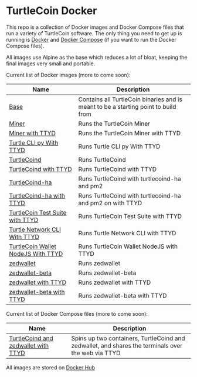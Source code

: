 # TurtleCoin Docker

This repo is a collection of Docker images and Docker Compose files that run a variety of TurtleCoin software. The only thing you need to get up is running is [Docker](https://docs.docker.com/install/#supported-platforms) and [Docker Compose](https://docs.docker.com/compose/install/) (if you want to run the Docker Compose files).

All images use Alpine as the base which reduces a lot of bloat, keeping the final images very small and portable.

Current list of Docker images (more to come soon):

| Name | Description |
| --- | --- |
| [Base](dockerfiles/base) | Contains all TurtleCoin binaries and is meant to be a starting point to build from |
| [Miner](dockerfiles/miner) | Runs the TurtleCoin Miner|
| [Miner with TTYD](dockerfiles/miner-ttyd) | Runs the TurtleCoin Miner with TTYD |
| [Turtle CLI py With TTYD](dockerfiles/turtle-cli-py-ttyd) | Runs Turtle CLI py With TTYD |
| [TurtleCoind](dockerfiles/turtlecoind) | Runs TurtleCoind |
| [TurtleCoind with TTYD](dockerfiles/turtlecoind-ttyd) | Runs TurtleCoind with TTYD |
| [TurtleCoind-ha](dockerfiles/turtlecoind-ha) | Runs TurtleCoind with turtlecoind-ha and pm2 |
| [TurtleCoind-ha with TTYD](dockerfiles/turtlecoind-ha-ttyd) | Runs TurtleCoind with turtlecoind-ha and pm2 on with TTYD |
| [TurtleCoin Test Suite with TTYD](dockerfiles/turtlecoin-test-suite-ttyd) | Runs TurtleCoin Test Suite with TTYD |
| [Turtle Network CLI With TTYD ](dockerfiles/turtle-network-cli-ttyd) | Runs Turtle Network CLI with TTYD |
| [TurtleCoin Wallet NodeJS With TTYD ](dockerfiles/turtlecoin-wallet-nodejs-ttyd) | Runs TurtleCoin Wallet NodeJS with TTYD |
| [zedwallet](dockerfiles/zedwallet) | Runs zedwallet |
| [zedwallet-beta](dockerfiles/zedwallet-beta) | Runs zedwallet-beta |
| [zedwallet with TTYD](dockerfiles/zedwallet-ttyd) | Runs zedwallet with TTYD |
| [zedwallet-beta with TTYD](dockerfiles/zedwallet-beta-ttyd) | Runs zedwallet-beta with TTYD |

Current list of Docker Compose files (more to come soon):

| Name | Description |
| --- | --- |
| [TurtleCoind and zedwallet with TTYD](docker-compose/turtlecoind-zedwallet-ttyd) | Spins up two containers, TurtleCoind and zedwallet, and shares the terminals over the web via TTYD |

All images are stored on [Docker Hub](https://hub.docker.com/r/andrewnk/turtlecoin)